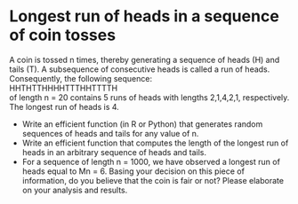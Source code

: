 # Longest run of heads in a sequence of coin tosses
A coin is tossed n times, thereby generating a sequence of heads (H) and tails (T). A subsequence of consecutive heads is called a run of heads. Consequently, the following sequence: 
<br/>
HHTHTTHHHHTTTHHTTTTH 
<br/>
of length n = 20 contains 5 runs of heads with lengths 2,1,4,2,1, respectively. The longest run of heads is 4.

-  Write an efficient function (in R or Python) that generates random sequences of heads and tails for any value of n.
-  Write an efficient function that computes the length of the longest run of heads in an arbitrary sequence of heads and tails.
-  For a sequence of length n = 1000, we have observed a longest run of heads equal to Mn = 6. Basing your decision on this piece of information, do you believe that the coin is fair or not? Please elaborate on your analysis and results.
